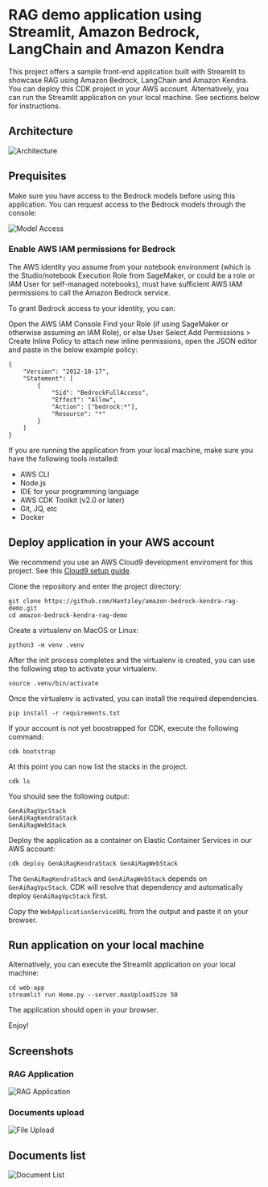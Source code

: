 
# RAG demo application using Streamlit, Amazon Bedrock, LangChain and Amazon Kendra

This project offers a sample front-end application built with Streamlit to showcase RAG using Amazon Bedrock, LangChain and Amazon Kendra. 
You can deploy this CDK project in your AWS account. Alternatively, you can run the Streamlit application on your local machine. 
See sections below for instructions.

## Architecture
![Architecture](./images/architecture.png)


## Prequisites

Make sure you have access to the Bedrock models before using this application. You can request access to the Bedrock models through the console:

![Model Access](./images/model-access.png)


### Enable AWS IAM permissions for Bedrock
The AWS identity you assume from your notebook environment (which is the Studio/notebook Execution Role from SageMaker, or could be a role or IAM User for self-managed notebooks), must have sufficient AWS IAM permissions to call the Amazon Bedrock service.

To grant Bedrock access to your identity, you can:

Open the AWS IAM Console
Find your Role (if using SageMaker or otherwise assuming an IAM Role), or else User
Select Add Permissions > Create Inline Policy to attach new inline permissions, open the JSON editor and paste in the below example policy:

```
{
    "Version": "2012-10-17",
    "Statement": [
        {
            "Sid": "BedrockFullAccess",
            "Effect": "Allow",
            "Action": ["bedrock:*"],
            "Resource": "*"
        }
    ]
}
```

If you are running the application from your local machine, make sure you have the following tools installed:
* AWS CLI
* Node.js
* IDE for your programming language
* AWS CDK Toolkit (v2.0 or later)
* Git, JQ, etc
* Docker

## Deploy application in your AWS account

We recommend you use an AWS Cloud9 development enviroment for this project. See this [Cloud9 setup guide](./cloud9.md).

Clone the repository and enter the project directory:

```
git clone https://github.com/Hantzley/amazon-bedrock-kendra-rag-demo.git
cd amazon-bedrock-kendra-rag-demo

```

Create a virtualenv on MacOS or Linux:

```
python3 -m venv .venv
```

After the init process completes and the virtualenv is created, you can use the following
step to activate your virtualenv.

```
source .venv/bin/activate
```


Once the virtualenv is activated, you can install the required dependencies.

```
pip install -r requirements.txt
```

If your account is not yet boostrapped for CDK, execute the following command:

```
cdk bootstrap
```

At this point you can now list the stacks in the project.

```
cdk ls
```
You should see the following output:

```
GenAiRagVpcStack
GenAiRagKendraStack
GenAiRagWebStack
```

Deploy the application as a container on Elastic Container Services in our AWS account:

```
cdk deploy GenAiRagKendraStack GenAiRagWebStack
```
The `GenAiRagKendraStack` and `GenAiRagWebStack` depends on `GenAiRagVpcStack`. CDK will resolve that dependency and automatically deploy `GenAiRagVpcStack` first.

Copy the `WebApplicationServiceURL` from the output and paste it on your browser.


## Run application on your local machine

Alternatively, you can execute the Streamlit application on your local machine:

```
cd web-app
streamlit run Home.py --server.maxUploadSize 50
```

The application should open in your browser.


Enjoy!


## Screenshots

### RAG Application

![RAG Application](./images/rag-application.png)


### Documents upload

![File Upload](./images/file-upload.png)


## Documents list

![Document List](./images/documents-list.png)
